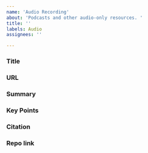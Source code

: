 ```yaml
---
name: 'Audio Recording'
about: 'Podcasts and other audio-only resources. '
title: ''
labels: Audio
assignees: ''

---
```


### Title

### URL

### Summary 

### Key Points 

### Citation

### Repo link
